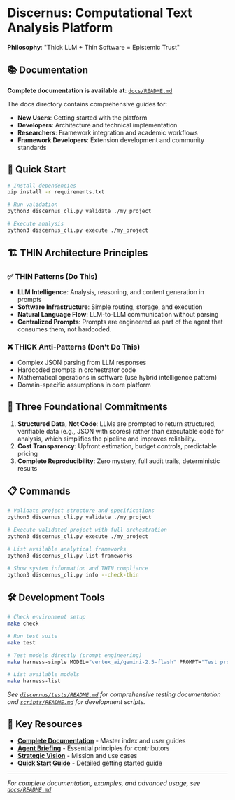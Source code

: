 # Discernus: Computational Text Analysis Platform

**Philosophy**: "Thick LLM + Thin Software = Epistemic Trust"

## 📚 Documentation

**Complete documentation is available at**: [`docs/README.md`](docs/README.md)

The docs directory contains comprehensive guides for:
- **New Users**: Getting started with the platform
- **Developers**: Architecture and technical implementation  
- **Researchers**: Framework integration and academic workflows
- **Framework Developers**: Extension development and community standards

## 🚀 Quick Start

```bash
# Install dependencies
pip install -r requirements.txt

# Run validation
python3 discernus_cli.py validate ./my_project

# Execute analysis
python3 discernus_cli.py execute ./my_project
```

## 🏗️ THIN Architecture Principles

### ✅ **THIN Patterns (Do This)**
- **LLM Intelligence**: Analysis, reasoning, and content generation in prompts
- **Software Infrastructure**: Simple routing, storage, and execution
- **Natural Language Flow**: LLM-to-LLM communication without parsing
- **Centralized Prompts**: Prompts are engineered as part of the agent that consumes them, not hardcoded.

### ❌ **THICK Anti-Patterns (Don't Do This)**
- Complex JSON parsing from LLM responses
- Hardcoded prompts in orchestrator code
- Mathematical operations in software (use hybrid intelligence pattern)
- Domain-specific assumptions in core platform

## 🎯 Three Foundational Commitments

1. **Structured Data, Not Code**: LLMs are prompted to return structured, verifiable data (e.g., JSON with scores) rather than executable code for analysis, which simplifies the pipeline and improves reliability.
2. **Cost Transparency**: Upfront estimation, budget controls, predictable pricing
3. **Complete Reproducibility**: Zero mystery, full audit trails, deterministic results

## 📋 Commands

```bash
# Validate project structure and specifications
python3 discernus_cli.py validate ./my_project

# Execute validated project with full orchestration
python3 discernus_cli.py execute ./my_project

# List available analytical frameworks
python3 discernus_cli.py list-frameworks

# Show system information and THIN compliance
python3 discernus_cli.py info --check-thin
```

## 🛠️ Development Tools

```bash
# Check environment setup
make check

# Run test suite  
make test

# Test models directly (prompt engineering)
make harness-simple MODEL="vertex_ai/gemini-2.5-flash" PROMPT="Test prompt"

# List available models
make harness-list
```

*See [`discernus/tests/README.md`](discernus/tests/README.md) for comprehensive testing documentation and [`scripts/README.md`](scripts/README.md) for development scripts.*

## 🔗 Key Resources

- **[Complete Documentation](docs/README.md)** - Master index and user guides
- **[Agent Briefing](docs/AGENT_BRIEFING.md)** - Essential principles for contributors
- **[Strategic Vision](docs/DISCERNUS_STRATEGIC_VISION.md)** - Mission and use cases
- **[Quick Start Guide](docs/QUICK_START_GUIDE.md)** - Detailed getting started guide

---

*For complete documentation, examples, and advanced usage, see [`docs/README.md`](docs/README.md)*
